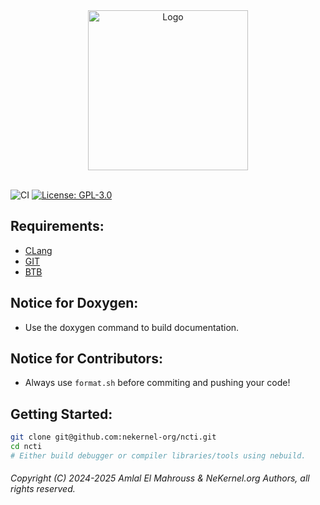 <!-- Read Me of NeKernel C++ Toolchain -->

<div align="center">
  <img src="meta/png/nekernel.png" alt="Logo" width="256"/>
</div>

<br/>

![CI](https://github.com/amlel-el-mahrouss/cc/actions/workflows/c-cpp.yml/badge.svg)
[![License: GPL-3.0](https://img.shields.io/badge/license-GPL--3.0-blue.svg)](LICENSE)

## Requirements:

- [CLang](https://clang.llvm.org/)
- [GIT](https://git-scm.com/)
- [BTB](https://github.com/nekernel-org/nebuild)

## Notice for Doxygen:

- Use the doxygen command to build documentation.

## Notice for Contributors:

- Always use `format.sh` before commiting and pushing your code!

## Getting Started:

```sh
git clone git@github.com:nekernel-org/ncti.git
cd ncti
# Either build debugger or compiler libraries/tools using nebuild.
```

###### Copyright (C) 2024-2025 Amlal El Mahrouss & NeKernel.org Authors, all rights reserved.
